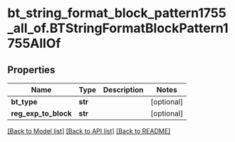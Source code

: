 # bt_string_format_block_pattern1755_all_of.BTStringFormatBlockPattern1755AllOf

## Properties
Name | Type | Description | Notes
------------ | ------------- | ------------- | -------------
**bt_type** | **str** |  | [optional] 
**reg_exp_to_block** | **str** |  | [optional] 

[[Back to Model list]](../README.md#documentation-for-models) [[Back to API list]](../README.md#documentation-for-api-endpoints) [[Back to README]](../README.md)


